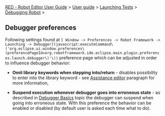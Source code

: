[RED - Robot Editor User Guide](..\\..\\..\\..\\) > [User
guide](..\\..\\..\\user_guide.md) > [Launching
Tests](..\\..\\..\\launching.md) > [Debugging Robot](..\\..\\debug.md) >

## Debugger preferences

Following settings found at `[ Window -> Preferences -> Robot Framework ->
Launching ->
Debugger](javascript:executeCommand\('org.eclipse.ui.window.preferences\(preferencePageId=org.robotframework.ide.eclipse.main.plugin.preferences.launch.debugger\)'\))`
preference page which can be adjusted in order to influence debugger behavior:

  * **Omit library keywords when stepping into/return** \- disables possibility to enter into the library keyword - see [Assistance editor](hitting_a_breakpoint.html#assist_editor) paragraph for more information, 

  * **Suspend execution whenever debugger goes into erroneous state** \- as described in [ Debugger Basics](../debug.md) topic the debugger can suspend when going into erroneous state. With this preference the behavior can be enabled or disabled (by default user is asked each time what to do). 

